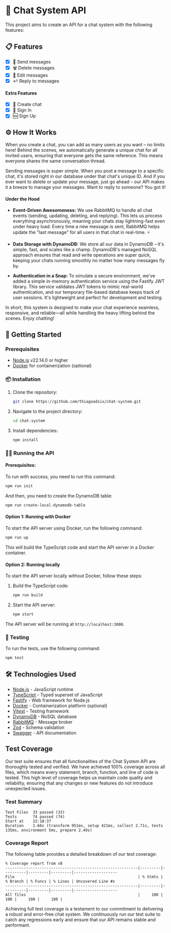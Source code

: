 # 💬 Chat System API

This project aims to create an API for a chat system with the following features:

## 📋 Features

- [x] 📨 Send messages
- [x] 🗑️ Delete messages
- [x] 📝 Edit messages
- [x] ↩️ Reply to messages

#### Extra Features
- [x] 💬 Create chat
- [x] 🔑 Sign In
- [x] 🆕 Sign Up

## ⚙️ How It Works
When you create a chat, you can add as many users as you want – no limits here! Behind the scenes, we automatically generate a unique chat for all invited users, ensuring that everyone gets the same reference. This means everyone shares the same conversation thread.

Sending messages is super simple. When you post a message to a specific chat, it's stored right in our database under that chat's unique ID. And if you ever want to delete or update your message, just go ahead – our API makes it a breeze to manage your messages. Want to reply to someone? You got it!

#### Under the Hood
- **Event-Driven Awesomeness:** We use RabbitMQ to handle all chat events (sending, updating, deleting, and replying). This lets us process everything asynchronously, meaning your chats stay lightning-fast even under heavy load. Every time a new message is sent, RabbitMQ helps update the "last message" for all users in that chat in real-time. ⚡️

- **Data Storage with DynamoDB:** We store all our data in DynamoDB – it's simple, fast, and scales like a champ. DynamoDB's managed NoSQL approach ensures that read and write operations are super quick, keeping your chats running smoothly no matter how many messages fly by.

- **Authentication in a Snap:** To simulate a secure environment, we've added a simple in-memory authentication service using the Fastify JWT library. This service validates JWT tokens to mimic real-world authentication, and our temporary file-based database keeps track of user sessions. It's lightweight and perfect for development and testing.

In short, this system is designed to make your chat experience seamless, responsive, and reliable—all while handling the heavy lifting behind the scenes. Enjoy chatting!

## 🚀 Getting Started

### Prerequisites

- [Node.js](https://nodejs.org/) v22.14.0 or higher
- [Docker](https://www.docker.com/) for containerization (optional)

### 📦 Installation

1. Clone the repository:
   ```bash
   git clone https://github.com/thiagoadsix/chat-system.git
   ```

2. Navigate to the project directory:
   ```bash
   cd chat-system
   ```

3. Install dependencies:
   ```bash
   npm install
   ```

### 🏃‍♂️ Running the API

#### Prerequisites:

To run with success, you need to run this command:
```bash
npm run init
```

And then, you need to create the DynamoDB table:
```bash
npm run create-local-dynamodb-table
```

#### Option 1: Running with Docker

To start the API server using Docker, run the following command:
```bash
npm run up
```

This will build the TypeScript code and start the API server in a Docker container.

#### Option 2: Running locally

To start the API server locally without Docker, follow these steps:

1. Build the TypeScript code:
   ```bash
   npm run build
   ```

2. Start the API server:
   ```bash
   npm start
   ```

The API server will be running at `http://localhost:3000`.

### 🧪 Testing

To run the tests, use the following command:
```bash
npm test
```

## 🛠️ Technologies Used

- [Node.js](https://nodejs.org/) - JavaScript runtime
- [TypeScript](https://www.typescriptlang.org/) - Typed superset of JavaScript
- [Fastify](https://www.fastify.io/) - Web framework for Node.js
- [Docker](https://www.docker.com/) - Containerization platform (optional)
- [Vitest](https://vitest.dev/) - Testing framework
- [DynamoDB](https://aws.amazon.com/dynamodb/) - NoSQL database
- [RabbitMQ](https://www.rabbitmq.com/) - Message broker
- [Zod](https://zod.dev/) - Schema validation
- [Swagger](https://swagger.io/) - API documentation

## Test Coverage

Our test suite ensures that all functionalities of the Chat System API are thoroughly tested and verified. We have achieved 100% coverage across all files, which means every statement, branch, function, and line of code is tested. This high level of coverage helps us maintain code quality and reliability, ensuring that any changes or new features do not introduce unexpected issues.

### Test Summary
```
Test Files  33 passed (33)  
Tests       74 passed (74)  
Start at    22:18:37  
Duration    1.66s (transform 951ms, setup 421ms, collect 2.71s, tests 135ms, environment 5ms, prepare 2.49s)
```

### Coverage Report

The following table provides a detailed breakdown of our test coverage:

```
% Coverage report from v8
----------------------------------------------------------|---------|----------|---------|---------|-------------------
File                                                      | % Stmts | % Branch | % Funcs | % Lines | Uncovered Line #s 
----------------------------------------------------------|---------|----------|---------|---------|-------------------
All files                                                 |     100 |      100 |     100 |     100 |                   
```

Achieving full test coverage is a testament to our commitment to delivering a robust and error-free chat system. We continuously run our test suite to catch any regressions early and ensure that our API remains stable and performant.